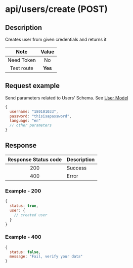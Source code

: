 # api/users/create (POST)

## Description

Creates user from given credentials and returns it

|    Note    |  Value  |
| :--------: | :-----: |
| Need Token |   No    |
| Test route | **Yes** |

## Request example

Send parameters related to Users' Schema. See [User Model](../../05_Database/Documents/Users.md)

```js
{
  username: "180101033",
  password: "thisisapassword",
  language: "en"
  // other parameters
}
```

## Response

| Response Status code | Description |
| :------------------: | ----------- |
|         200          | Success     |
|         400          | Error       |

### Example - 200

```js
{
  status: true,
  user: {
    // created user
  }
}
```

### Example - 400

```js
{
  status: false,
  message: "Fail, verify your data"
}
```
